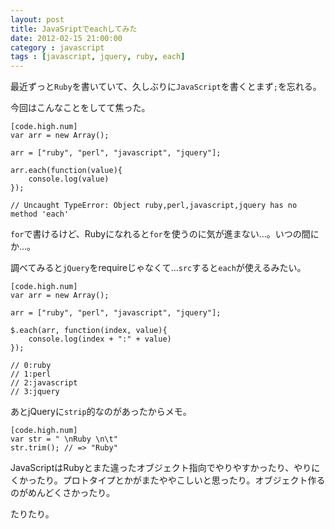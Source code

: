 ```yaml
---
layout: post
title: JavaSriptでeachしてみた
date: 2012-02-15 21:00:00
category : javascript
tags : [javascript, jquery, ruby, each]
---
```


最近ずっと`Ruby`を書いていて、久しぶりに`JavaScript`を書くとまず`;`を忘れる。

今回はこんなことをしてて焦った。

	[code.high.num]
	var arr = new Array();
	
	arr = ["ruby", "perl", "javascript", "jquery"];
	
	arr.each(function(value){
		console.log(value)
	});
	
	// Uncaught TypeError: Object ruby,perl,javascript,jquery has no method 'each'

`for`で書けるけど、Rubyになれると`for`を使うのに気が進まない…。いつの間にか…。

調べてみると`jQuery`をrequireじゃなくて…`src`すると`each`が使えるみたい。

	[code.high.num]
	var arr = new Array();
	
	arr = ["ruby", "perl", "javascript", "jquery"];
	
	$.each(arr, function(index, value){
		console.log(index + ":" + value)
	});
		
	// 0:ruby
	// 1:perl
	// 2:javascript
	// 3:jquery	

あとjQueryに`strip`的なのがあったからメモ。

	[code.high.num]
	var str = " \nRuby \n\t"
	str.trim(); // => "Ruby"

JavaScriptはRubyとまた違ったオブジェクト指向でやりやすかったり、やりにくかったり。プロトタイプとかがまたややこしいと思ったり。オブジェクト作るのがめんどくさかったり。

たりたり。